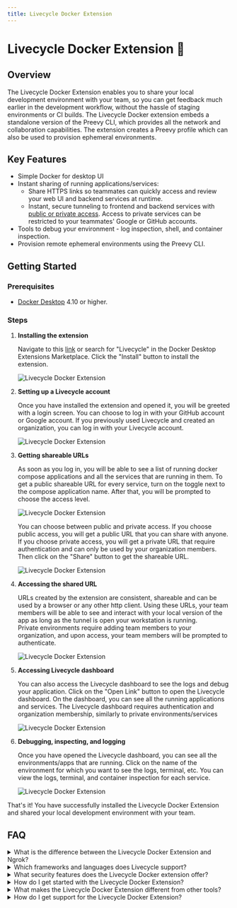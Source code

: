 ```yaml
---
title: Livecycle Docker Extension
---
```


# Livecycle Docker Extension 🐳

## Overview

The Livecycle Docker Extension enables you to share your local development environment with your team, so you can get feedback much earlier in the development workflow, without the hassle of staging environments or CI builds.
The Livecycle Docker extension embeds a standalone version of the Preevy CLI, which provides all the network and collaboration capabilities. The extension creates a Preevy profile which can also be used to provision ephemeral environments.  

## Key Features

- Simple Docker for desktop UI
- Instant sharing of running applications/services:
  - Share HTTPS links so teammates can quickly access and review your web UI and backend services at runtime.
  - Instant, secure tunneling to frontend and backend services with [public or private access](https://preevy.dev/recipes/private-services). Access to private services can be restricted to your teammates' Google or GitHub accounts.
- Tools to debug your environment - log inspection, shell, and container inspection.
- Provision remote ephemeral environments using the Preevy CLI.

## Getting Started

### Prerequisites

- [Docker Desktop](https://www.docker.com/products/docker-desktop) 4.10 or higher.

### Steps

1. **Installing the extension**

   Navigate to this [link](https://open.docker.com/extensions/marketplace?extensionId=livecycle/docker-extension) or search for "Livecycle" in the Docker Desktop Extensions Marketplace. Click the "Install" button to install the extension.

   ![Livecycle Docker Extension](docker-ext-1.png)

2. **Setting up a Livecycle account**

   Once you have installed the extension and opened it, you will be greeted with a login screen. You can choose to log in with your GitHub account or Google account. If you previously used Livecycle and created an organization, you can log in with your Livecycle account.

   ![Livecycle Docker Extension](docker-ext-2.png)

3. **Getting shareable URLs**
   
   As soon as you log in, you will be able to see a list of running docker compose applications and all the services that are running in them. To get a public shareable URL for every service, turn on the toggle next to the compose application name. After that, you will be prompted to choose the access level. 

   ![Livecycle Docker Extension](docker-ext-3.png)

   You can choose between public and private access. If you choose public access, you will get a public URL that you can share with anyone. If you choose private access, you will get a private URL that require authentication and can only be used by your organization members. Then click on the "Share" button to get the shareable URL.

   ![Livecycle Docker Extension](docker-ext-4.png)

4. **Accessing the shared URL**

   URLs created by the extension are consistent, shareable and can be used by a browser or any other http client.
   Using these URLs, your team members will be able to see and interact with your local version of the app as long as the tunnel is open your workstation is running.  
   Private environments require adding team members to your organization, and upon access, your team members will be prompted to authenticate.
   
   ![Livecycle Docker Extension](docker-ext-5.png)

5. **Accessing Livecycle dashboard**

   You can also access the Livecycle dashboard to see the logs and debug your application. Click on the "Open Link" button to open the Livecycle dashboard. On the dashboard, you can see all the running applications and services.
   The Livecycle dashboard requires authentication and organization membership, similarly to private environments/services 

   ![Livecycle Docker Extension](docker-ext-6.png)

6. **Debugging, inspecting, and logging**

   Once you have opened the Livecycle dashboard, you can see all the environments/apps that are running. Click on the name of the environment for which you want to see the logs, terminal, etc. You can view the logs, terminal, and container inspection for each service.

   ![Livecycle Docker Extension](docker-ext-7.png)

That's it! You have successfully installed the Livecycle Docker Extension and shared your local development environment with your team.

## FAQ

<details>
  <summary>What is the difference between the Livecycle Docker Extension and Ngrok?</summary>
  
  The Livecycle Docker Extension is integrated with Docker, and provides a smoother experience for Docker users.  
  Consistent URLs, private environments, organizations and Google/Github authentication are supported out of the box.  
  Livecycle dashboard provides debugging capabilities that includes log inspection, shell access, and container inspection.  
  Lastly, integration with the Preevy CLI allows you to create preview environments for Pull Requests - remote ephemeral environments that can be used when your development machine is offline.
</details>

<details>
  <summary>Which frameworks and languages does Livecycle support?</summary>
  
  Livecycle is language and framework agnostic. It works with anything that runs in a Docker container.
</details>

<details>
  <summary>What security features does the Livecycle Docker extension offer?</summary>
  
  The Livecycle Docker Extension uses a secure <a href="https://livecycle.io/blogs/preevy-proxy-service-2/" target="_blank">SSH tunnel</a> to expose your local development environment using Livecycle's tunnel server, which is only accessible using HTTPS.

  You can enable private URLs to restrict access to your environment.
</details>

<details>
  <summary>How do I get started with the Livecycle Docker Extension?</summary>

  You can get started with the Livecycle Docker Extension by following the steps in the Getting Started section of this document.
</details>

<details>
  <summary>What makes the Livecycle Docker Extension different from other tools?</summary>
  
  Livecycle Docker extension is integrated with the Preevy CLI and the Livecycle managed service.
  Using the Preevy CLI, you can provision remote ephemeral environments that can be used in addition to sharing local environments.  
  This functionality can also be used in your CI pipeline to provision preview environments for Pull Requests.  
  The Livecycle managed service adds additional layers of management, collaboration, review and debugging on top of shared environments.  
</details>

<details>
  <summary>How do I get support for the Livecycle Docker Extension?</summary>
  
  Join the <a href="https://community.livecycle.io" target="_blank">Livecycle Community</a> on Slack to get support for the Livecycle Docker Extension.
</details>
